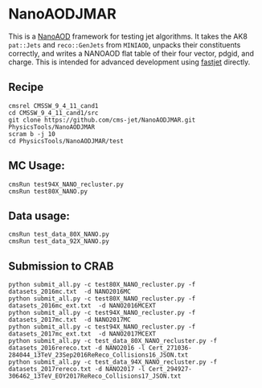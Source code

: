 # NanoAODJMAR
This is a [NanoAOD](https://twiki.cern.ch/twiki/bin/view/CMSPublic/WorkBookNanoAOD) framework for testing jet algorithms. It takes the AK8 `pat::Jets` and `reco::GenJets` from `MINIAOD`, unpacks their constituents correctly, and writes a NANOAOD flat table of their four vector, pdgid, and charge. This is intended for advanced development using [fastjet](http://fastjet.fr) directly.

## Recipe

```
cmsrel CMSSW_9_4_11_cand1
cd CMSSW_9_4_11_cand1/src
git clone https://github.com/cms-jet/NanoAODJMAR.git PhysicsTools/NanoAODJMAR
scram b -j 10
cd PhysicsTools/NanoAODJMAR/test
```


## MC Usage:

```
cmsRun test94X_NANO_recluster.py
cmsRun test80X_NANO.py
```

## Data usage:
```
cmsRun test_data_80X_NANO.py
cmsRun test_data_92X_NANO.py
```


## Submission to CRAB
```
python submit_all.py -c test80X_NANO_recluster.py -f datasets_2016mc.txt  -d NANO2016MC
python submit_all.py -c test80X_NANO_recluster.py -f datasets_2016mc_ext.txt  -d NANO2016MCEXT
python submit_all.py -c test94X_NANO_recluster.py -f datasets_2017mc.txt  -d NANO2017MC
python submit_all.py -c test94X_NANO_recluster.py -f datasets_2017mc_ext.txt  -d NANO2017MCEXT
python submit_all.py -c test_data_80X_NANO_recluster.py -f datasets_2016rereco.txt -d NANO2016 -l Cert_271036-284044_13TeV_23Sep2016ReReco_Collisions16_JSON.txt
python submit_all.py -c test_data_94X_NANO_recluster.py -f datasets_2017rereco.txt -d NANO2017 -l Cert_294927-306462_13TeV_EOY2017ReReco_Collisions17_JSON.txt
```

